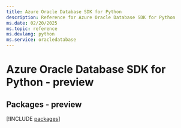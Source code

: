 ```yaml
---
title: Azure Oracle Database SDK for Python
description: Reference for Azure Oracle Database SDK for Python
ms.date: 02/20/2025
ms.topic: reference
ms.devlang: python
ms.service: oracledatabase
---
```

# Azure Oracle Database SDK for Python - preview
## Packages - preview
[!INCLUDE [packages](oracle-database-index.md)]
